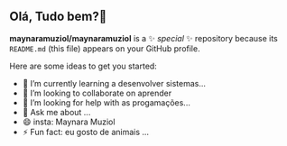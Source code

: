## Olá, Tudo bem?👋


**maynaramuziol/maynaramuziol** is a ✨ _special_ ✨ repository because its `README.md` (this file) appears on your GitHub profile.

Here are some ideas to get you started:

- 🌱 I’m currently learning a desenvolver sistemas...
- 👯 I’m looking to collaborate on aprender
- 🤔 I’m looking for help with as progamações...
- 💬 Ask me about ...
- 😄 insta: Maynara Muziol
- ⚡ Fun fact: eu gosto de animais ...

